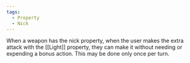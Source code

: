 ```yaml
---
tags:
  - Property
  - Nick
---
```

When a weapon has the nick property, when the user makes the extra attack with the [[Light]] property, they can make it without needing or expending a bonus action. This may be done only once per turn.